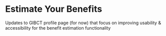 # Estimate Your Benefits

Updates to GIBCT profile page (for now) that focus on improving usability & accessibility for the benefit estimation functionality 

